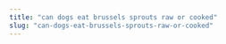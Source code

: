 ```yaml
---
title: "can dogs eat brussels sprouts raw or cooked"
slug: "can-dogs-eat-brussels-sprouts-raw-or-cooked"
---
```


